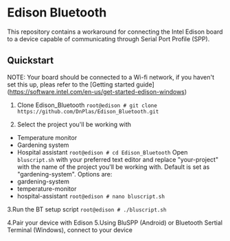 # Edison Bluetooth 
This repository contains a workaround for connecting the Intel Edison board to a device capable of communicating through Serial Port Profile (SPP).
## Quickstart
NOTE: Your board should be connected to a Wi-fi network, if you haven't set this up, pleas refer to the [Getting started guide] (https://software.intel.com/en-us/get-started-edison-windows)

1. Clone Edison_Bluetooth
```root@edison # git clone https://github.com/DnPlas/Edison_Bluetooth.git```

2. Select the project you'll be working with
* Temperature monitor
* Gardening system
* Hospital assistant
```root@edison # cd Edison_Bluetooth```
Open ```bluscript.sh``` with your preferred text editor and replace "your-project" with the name of the project you'll be working with. 
Default is set as "gardening-system". Options are:
* gardening-system
* temperature-monitor
* hospital-assistant
```root@edison # nano bluscript.sh```

3.Run the BT setup script
```root@edison # ./bluscript.sh```

4.Pair your device with Edison
5.Using BluSPP (Android) or Bluetooth Sertial Terminal (Windows), connect to your device

